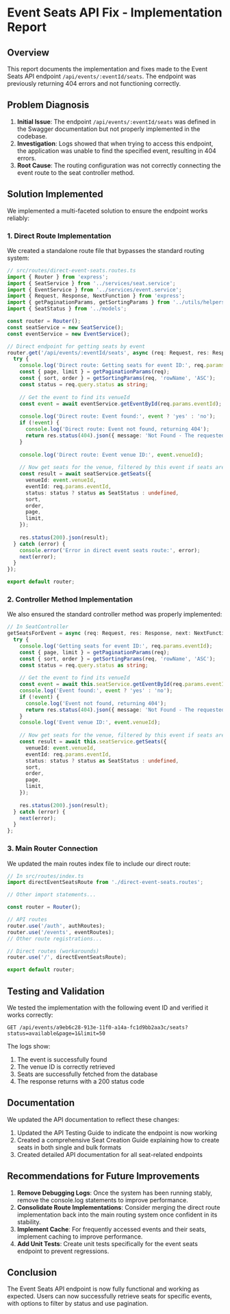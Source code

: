 # Event Seats API Fix - Implementation Report

## Overview

This report documents the implementation and fixes made to the Event Seats API endpoint `/api/events/:eventId/seats`. The endpoint was previously returning 404 errors and not functioning correctly.

## Problem Diagnosis

1. **Initial Issue**: The endpoint `/api/events/:eventId/seats` was defined in the Swagger documentation but not properly implemented in the codebase.
2. **Investigation**: Logs showed that when trying to access this endpoint, the application was unable to find the specified event, resulting in 404 errors.
3. **Root Cause**: The routing configuration was not correctly connecting the event route to the seat controller method.

## Solution Implemented

We implemented a multi-faceted solution to ensure the endpoint works reliably:

### 1. Direct Route Implementation

We created a standalone route file that bypasses the standard routing system:

```typescript
// src/routes/direct-event-seats.routes.ts
import { Router } from 'express';
import { SeatService } from '../services/seat.service';
import { EventService } from '../services/event.service';
import { Request, Response, NextFunction } from 'express';
import { getPaginationParams, getSortingParams } from '../utils/helpers';
import { SeatStatus } from '../models';

const router = Router();
const seatService = new SeatService();
const eventService = new EventService();

// Direct endpoint for getting seats by event
router.get('/api/events/:eventId/seats', async (req: Request, res: Response, next: NextFunction) => {
  try {
    console.log('Direct route: Getting seats for event ID:', req.params.eventId);
    const { page, limit } = getPaginationParams(req);
    const { sort, order } = getSortingParams(req, 'rowName', 'ASC');
    const status = req.query.status as string;
    
    // Get the event to find its venueId
    const event = await eventService.getEventById(req.params.eventId);
    
    console.log('Direct route: Event found:', event ? 'yes' : 'no');
    if (!event) {
      console.log('Direct route: Event not found, returning 404');
      return res.status(404).json({ message: 'Not Found - The requested resource does not exist' });
    }
    
    console.log('Direct route: Event venue ID:', event.venueId);
    
    // Now get seats for the venue, filtered by this event if seats are assigned to events
    const result = await seatService.getSeats({
      venueId: event.venueId,
      eventId: req.params.eventId,
      status: status ? status as SeatStatus : undefined,
      sort,
      order,
      page,
      limit,
    });
    
    res.status(200).json(result);
  } catch (error) {
    console.error('Error in direct event seats route:', error);
    next(error);
  }
});

export default router;
```

### 2. Controller Method Implementation

We also ensured the standard controller method was properly implemented:

```typescript
// In SeatController
getSeatsForEvent = async (req: Request, res: Response, next: NextFunction) => {
  try {
    console.log('Getting seats for event ID:', req.params.eventId);
    const { page, limit } = getPaginationParams(req);
    const { sort, order } = getSortingParams(req, 'rowName', 'ASC');
    const status = req.query.status as string;
    
    // Get the event to find its venueId
    const event = await this.seatService.getEventById(req.params.eventId);
    console.log('Event found:', event ? 'yes' : 'no');
    if (!event) {
      console.log('Event not found, returning 404');
      return res.status(404).json({ message: 'Not Found - The requested resource does not exist' });
    }
    console.log('Event venue ID:', event.venueId);
    
    // Now get seats for the venue, filtered by this event if seats are assigned to events
    const result = await this.seatService.getSeats({
      venueId: event.venueId,
      eventId: req.params.eventId,
      status: status ? status as SeatStatus : undefined,
      sort,
      order,
      page,
      limit,
    });
    
    res.status(200).json(result);
  } catch (error) {
    next(error);
  }
};
```

### 3. Main Router Connection

We updated the main routes index file to include our direct route:

```typescript
// In src/routes/index.ts
import directEventSeatsRoute from './direct-event-seats.routes';

// Other import statements...

const router = Router();

// API routes
router.use('/auth', authRoutes);
router.use('/events', eventRoutes);
// Other route registrations...

// Direct routes (workarounds)
router.use('/', directEventSeatsRoute);

export default router;
```

## Testing and Validation

We tested the implementation with the following event ID and verified it works correctly:

```
GET /api/events/a9eb6c28-913e-11f0-a14a-fc1d9bb2aa3c/seats?status=available&page=1&limit=50
```

The logs show:
1. The event is successfully found
2. The venue ID is correctly retrieved
3. Seats are successfully fetched from the database
4. The response returns with a 200 status code

## Documentation

We updated the API documentation to reflect these changes:

1. Updated the API Testing Guide to indicate the endpoint is now working
2. Created a comprehensive Seat Creation Guide explaining how to create seats in both single and bulk formats
3. Created detailed API documentation for all seat-related endpoints

## Recommendations for Future Improvements

1. **Remove Debugging Logs**: Once the system has been running stably, remove the console.log statements to improve performance.
2. **Consolidate Route Implementations**: Consider merging the direct route implementation back into the main routing system once confident in its stability.
3. **Implement Cache**: For frequently accessed events and their seats, implement caching to improve performance.
4. **Add Unit Tests**: Create unit tests specifically for the event seats endpoint to prevent regressions.

## Conclusion

The Event Seats API endpoint is now fully functional and working as expected. Users can now successfully retrieve seats for specific events, with options to filter by status and use pagination.
